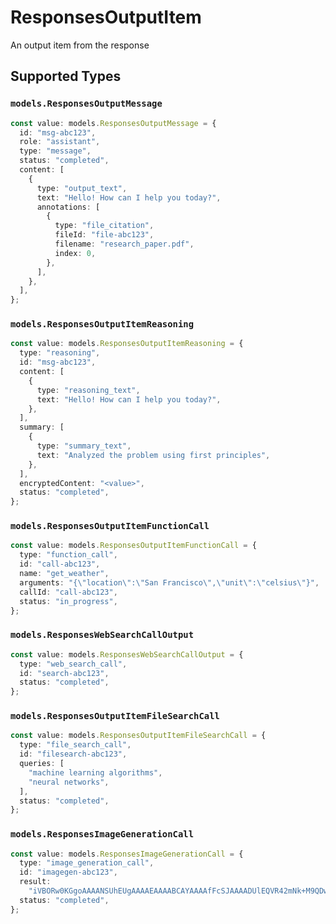 # ResponsesOutputItem

An output item from the response


## Supported Types

### `models.ResponsesOutputMessage`

```typescript
const value: models.ResponsesOutputMessage = {
  id: "msg-abc123",
  role: "assistant",
  type: "message",
  status: "completed",
  content: [
    {
      type: "output_text",
      text: "Hello! How can I help you today?",
      annotations: [
        {
          type: "file_citation",
          fileId: "file-abc123",
          filename: "research_paper.pdf",
          index: 0,
        },
      ],
    },
  ],
};
```

### `models.ResponsesOutputItemReasoning`

```typescript
const value: models.ResponsesOutputItemReasoning = {
  type: "reasoning",
  id: "msg-abc123",
  content: [
    {
      type: "reasoning_text",
      text: "Hello! How can I help you today?",
    },
  ],
  summary: [
    {
      type: "summary_text",
      text: "Analyzed the problem using first principles",
    },
  ],
  encryptedContent: "<value>",
  status: "completed",
};
```

### `models.ResponsesOutputItemFunctionCall`

```typescript
const value: models.ResponsesOutputItemFunctionCall = {
  type: "function_call",
  id: "call-abc123",
  name: "get_weather",
  arguments: "{\"location\":\"San Francisco\",\"unit\":\"celsius\"}",
  callId: "call-abc123",
  status: "in_progress",
};
```

### `models.ResponsesWebSearchCallOutput`

```typescript
const value: models.ResponsesWebSearchCallOutput = {
  type: "web_search_call",
  id: "search-abc123",
  status: "completed",
};
```

### `models.ResponsesOutputItemFileSearchCall`

```typescript
const value: models.ResponsesOutputItemFileSearchCall = {
  type: "file_search_call",
  id: "filesearch-abc123",
  queries: [
    "machine learning algorithms",
    "neural networks",
  ],
  status: "completed",
};
```

### `models.ResponsesImageGenerationCall`

```typescript
const value: models.ResponsesImageGenerationCall = {
  type: "image_generation_call",
  id: "imagegen-abc123",
  result:
    "iVBORw0KGgoAAAANSUhEUgAAAAEAAAABCAYAAAAfFcSJAAAADUlEQVR42mNk+M9QDwADhgGAWjR9awAAAABJRU5ErkJggg==",
  status: "completed",
};
```


